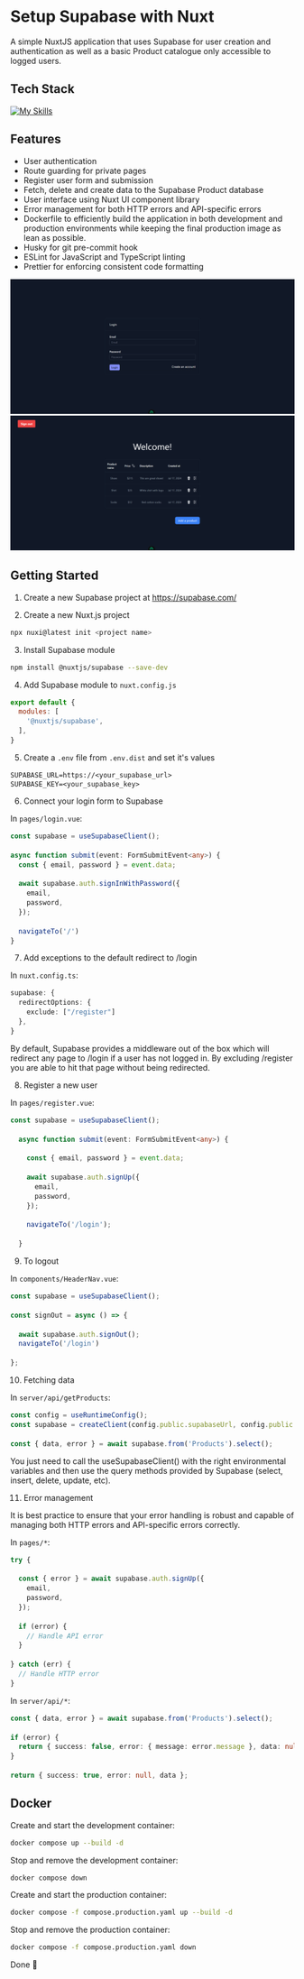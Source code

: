# Setup Supabase with Nuxt

A simple NuxtJS application that uses Supabase for user creation and authentication as well as a basic Product catalogue only accessible to logged users.

## Tech Stack
[![My Skills](https://skillicons.dev/icons?i=vue,nuxt,supabase,tailwind,docker)](https://skillicons.dev)

## Features

* User authentication
* Route guarding for private pages
* Register user form and submission
* Fetch, delete and create data to the Supabase Product database
* User interface using Nuxt UI component library
* Error management for both HTTP errors and API-specific errors
* Dockerfile to efficiently build the application in both development and production environments while keeping the final production image as lean as possible.
* Husky for git pre-commit hook
* ESLint for JavaScript and TypeScript linting
* Prettier for enforcing consistent code formatting

![Login screen](login.png?raw=true "Login screen")
![Products DB screen](products.png?raw=true "Products DB screen")

## Getting Started

1. Create a new Supabase project at https://supabase.com/

2. Create a new Nuxt.js project

```bash
npx nuxi@latest init <project name>
```

3. Install Supabase module

```bash
npm install @nuxtjs/supabase --save-dev
```

4. Add Supabase module to `nuxt.config.js`

```js
export default {
  modules: [
    '@nuxtjs/supabase',
  ],
}
```

5. Create a `.env` file from `.env.dist` and set it's values

```
SUPABASE_URL=https://<your_supabase_url>
SUPABASE_KEY=<your_supabase_key>
```

6. Connect your login form to Supabase

In `pages/login.vue`:

```typescript
const supabase = useSupabaseClient();

async function submit(event: FormSubmitEvent<any>) {
  const { email, password } = event.data;

  await supabase.auth.signInWithPassword({
    email,
    password,
  });

  navigateTo('/')
}
```

7. Add exceptions to the default redirect to /login

In `nuxt.config.ts`:

```typescript
supabase: {
  redirectOptions: {
    exclude: ["/register"]
  },
}
```

By default, Supabase provides a middleware out of the box which will redirect any page to /login if a user has not logged in. By excluding /register you are able to hit that page without being redirected. 

8. Register a new user

In `pages/register.vue`:

```typescript
const supabase = useSupabaseClient();

  async function submit(event: FormSubmitEvent<any>) {

    const { email, password } = event.data;

    await supabase.auth.signUp({
      email,
      password,
    });

    navigateTo('/login');

  }
```

9. To logout

In `components/HeaderNav.vue`:

```typescript
const supabase = useSupabaseClient();

const signOut = async () => {

  await supabase.auth.signOut();
  navigateTo('/login')

};
```

10. Fetching data

In `server/api/getProducts`:

```typescript
const config = useRuntimeConfig();
const supabase = createClient(config.public.supabaseUrl, config.public.supabaseKey);

const { data, error } = await supabase.from('Products').select();
```

You just need to call the useSupabaseClient() with the right environmental variables and then use the query methods provided by Supabase (select, insert, delete, update, etc).

11. Error management

It is best practice to ensure that your error handling is robust and capable of managing both HTTP errors and API-specific errors correctly.

In `pages/*`:

```typescript
try {

  const { error } = await supabase.auth.signUp({
    email,
    password,
  });

  if (error) {
    // Handle API error
  } 

} catch (err) {
  // Handle HTTP error
}
```

In `server/api/*`:

```typescript
const { data, error } = await supabase.from('Products').select();

if (error) {
  return { success: false, error: { message: error.message }, data: null };
}

return { success: true, error: null, data };
```

## Docker

Create and start the development container:

  ```bash
  docker compose up --build -d
  ```
  
Stop and remove the development container:

  ```bash
  docker compose down
  ```

Create and start the production container:

  ```bash
  docker compose -f compose.production.yaml up --build -d
  ```

Stop and remove the production container:

  ```bash
  docker compose -f compose.production.yaml down
  ```

Done 🚀
